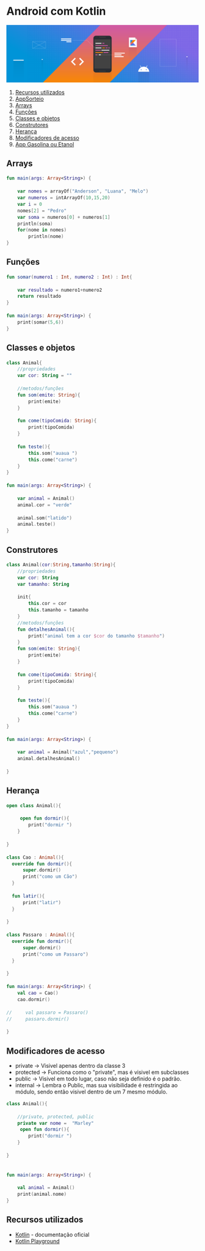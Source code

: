 # Android com Kotlin

![Kotlin banner](../assets/images/kotlin.png)

1. [Recursos utilizados](#recursos-utilizados)
1. [AppSorteio](/AppSorteio)
1. [Arrays](#arrays)
1. [Funções](#funções)
1. [Classes e objetos](#classes-e-objetos)
1. [Construtores](#construtores)
1. [Herança](#herança)
1. [Modificadores de acesso](#modificadores-de-acesso)
1. [App Gasolina ou Etanol](/WhichFuel)

## Arrays
```kotlin
fun main(args: Array<String>) {
    
    var nomes = arrayOf("Anderson", "Luana", "Melo")
    var numeros = intArrayOf(10,15,20)
    var i = 0
    nomes[2] = "Pedro"
    var soma = numeros[0] + numeros[1]
    println(soma)
    for(nome in nomes)
    	println(nome)
}
```
## Funções
```kotlin
fun somar(numero1 : Int, numero2 : Int) : Int{
    	
    var resultado = numero1+numero2
    return resultado
}

fun main(args: Array<String>) {
    print(somar(5,6))
}
```

## Classes e objetos
```kotlin
class Animal{
    //propriedades
    var cor: String = ""
	
	//metodos/funções
	fun som(emite: String){
        print(emite)
    }
    
    fun come(tipoComida: String){
        print(tipoComida)
    }
    
    fun teste(){
        this.som("auaua ")
        this.come("carne")
    }
}

fun main(args: Array<String>) {

    var animal = Animal()
    animal.cor = "verde"
    
    animal.som("latido")
    animal.teste()
}
```

## Construtores
```kotlin
class Animal(cor:String,tamanho:String){
    //propriedades
    var cor: String
    var tamanho: String
	
    init{
        this.cor = cor
        this.tamanho = tamanho
    }
	//metodos/funções
	fun detalhesAnimal(){
        print("animal tem a cor $cor do tamanho $tamanho")
    }
	fun som(emite: String){
        print(emite)
    }
    
    fun come(tipoComida: String){
        print(tipoComida)
    }
    
    fun teste(){
        this.som("auaua ")
        this.come("carne")
    }
}

fun main(args: Array<String>) {
    
    var animal = Animal("azul","pequeno")
    animal.detalhesAnimal()

}
```

## Herança
```kotlin
open class Animal(){
	
	 open fun dormir(){
        print("dormir ")
    }

}

class Cao : Animal(){
  override fun dormir(){
      super.dormir()
      print("como um Cão")
  }
  
  fun latir(){
      print("latir")
  }
  
}

class Passaro : Animal(){
  override fun dormir(){
      super.dormir()
      print("como um Passaro")
  }
  
}

fun main(args: Array<String>) {
    val cao = Cao()
    cao.dormir()
    
//     val passaro = Passaro()
//     passaro.dormir()

}
```

## Modificadores de acesso

* private -> Visivel apenas dentro da classe 3 
* protected -> Funciona como o "private", mas é visivel em subclasses
* public -> Visivel em todo lugar, caso não seja definido é o padrão.
* internal -> Lembra o Public, mas sua visibilidade é restringida ao módulo, sendo então visivel dentro de um 7 mesmo módulo.

```kotlin
class Animal(){
	
	//private, protected, public
    private var nome =  "Marley"
	 open fun dormir(){
        print("dormir ")
    }

}


fun main(args: Array<String>) {
   
	val animal = Animal()
    print(animal.nome)
}
```

## Recursos utilizados

- [Kotlin](https://kotlinlang.org/) - documentação oficial
- [Kotlin Playground](https://play.kotlinlang.org/)
